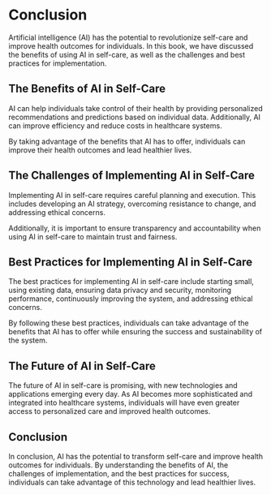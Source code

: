 # Conclusion

Artificial intelligence (AI) has the potential to revolutionize self-care and improve health outcomes for individuals. In this book, we have discussed the benefits of using AI in self-care, as well as the challenges and best practices for implementation.

The Benefits of AI in Self-Care
-------------------------------

AI can help individuals take control of their health by providing personalized recommendations and predictions based on individual data. Additionally, AI can improve efficiency and reduce costs in healthcare systems.

By taking advantage of the benefits that AI has to offer, individuals can improve their health outcomes and lead healthier lives.

The Challenges of Implementing AI in Self-Care
----------------------------------------------

Implementing AI in self-care requires careful planning and execution. This includes developing an AI strategy, overcoming resistance to change, and addressing ethical concerns.

Additionally, it is important to ensure transparency and accountability when using AI in self-care to maintain trust and fairness.

Best Practices for Implementing AI in Self-Care
-----------------------------------------------

The best practices for implementing AI in self-care include starting small, using existing data, ensuring data privacy and security, monitoring performance, continuously improving the system, and addressing ethical concerns.

By following these best practices, individuals can take advantage of the benefits that AI has to offer while ensuring the success and sustainability of the system.

The Future of AI in Self-Care
-----------------------------

The future of AI in self-care is promising, with new technologies and applications emerging every day. As AI becomes more sophisticated and integrated into healthcare systems, individuals will have even greater access to personalized care and improved health outcomes.

Conclusion
----------

In conclusion, AI has the potential to transform self-care and improve health outcomes for individuals. By understanding the benefits of AI, the challenges of implementation, and the best practices for success, individuals can take advantage of this technology and lead healthier lives.